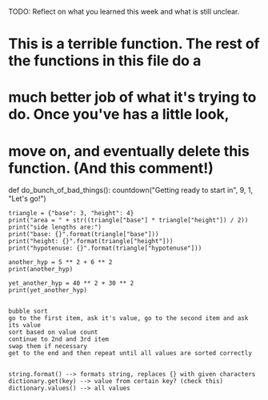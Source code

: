 TODO: Reflect on what you learned this week and what is still unclear.


# This is a terrible function. The rest of the functions in this file do a
# much better job of what it's trying to do. Once you've has a little look,
# move on, and eventually delete this function. (And this comment!)
def do_bunch_of_bad_things():
    countdown("Getting ready to start in", 9, 1, "Let's go!")

    triangle = {"base": 3, "height": 4}
    print("area = " + str((triangle["base"] * triangle["height"]) / 2))
    print("side lengths are:")
    print("base: {}".format(triangle["base"]))
    print("height: {}".format(triangle["height"]))
    print("hypotenuse: {}".format(triangle["hypotenuse"]))

    another_hyp = 5 ** 2 + 6 ** 2
    print(another_hyp)

    yet_another_hyp = 40 ** 2 + 30 ** 2
    print(yet_another_hyp)
    

    bubble sort
    go to the first item, ask it's value, go to the second item and ask its value
    sort based on value count
    continue to 2nd and 3rd item
    swap them if necessary
    get to the end and then repeat until all values are sorted correctly
    

    string.format() --> formats string, replaces {} with given characters
    dictionary.get(key) --> value from certain key? (check this)
    dictionary.values() --> all values